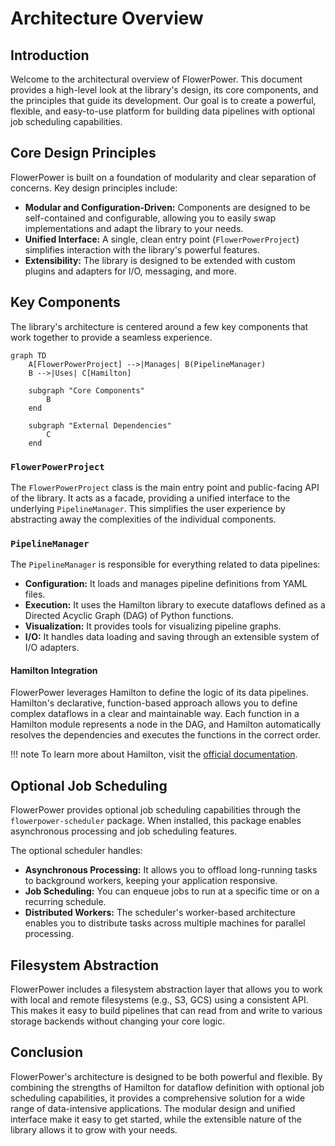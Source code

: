 # Architecture Overview

## Introduction

Welcome to the architectural overview of FlowerPower. This document provides a high-level look at the library's design, its core components, and the principles that guide its development. Our goal is to create a powerful, flexible, and easy-to-use platform for building data pipelines with optional job scheduling capabilities.

## Core Design Principles

FlowerPower is built on a foundation of modularity and clear separation of concerns. Key design principles include:

-   **Modular and Configuration-Driven:** Components are designed to be self-contained and configurable, allowing you to easily swap implementations and adapt the library to your needs.
-   **Unified Interface:** A single, clean entry point (`FlowerPowerProject`) simplifies interaction with the library's powerful features.
-   **Extensibility:** The library is designed to be extended with custom plugins and adapters for I/O, messaging, and more.

## Key Components

The library's architecture is centered around a few key components that work together to provide a seamless experience.

```mermaid
graph TD
    A[FlowerPowerProject] -->|Manages| B(PipelineManager)
    B -->|Uses| C[Hamilton]

    subgraph "Core Components"
        B
    end

    subgraph "External Dependencies"
        C
    end
```

### `FlowerPowerProject`

The `FlowerPowerProject` class is the main entry point and public-facing API of the library. It acts as a facade, providing a unified interface to the underlying `PipelineManager`. This simplifies the user experience by abstracting away the complexities of the individual components.

### `PipelineManager`

The `PipelineManager` is responsible for everything related to data pipelines:

-   **Configuration:** It loads and manages pipeline definitions from YAML files.
-   **Execution:** It uses the Hamilton library to execute dataflows defined as a Directed Acyclic Graph (DAG) of Python functions.
-   **Visualization:** It provides tools for visualizing pipeline graphs.
-   **I/O:** It handles data loading and saving through an extensible system of I/O adapters.

#### Hamilton Integration

FlowerPower leverages Hamilton to define the logic of its data pipelines. Hamilton's declarative, function-based approach allows you to define complex dataflows in a clear and maintainable way. Each function in a Hamilton module represents a node in the DAG, and Hamilton automatically resolves the dependencies and executes the functions in the correct order.

!!! note
    To learn more about Hamilton, visit the [official documentation](https://hamilton.dagworks.io/).

## Optional Job Scheduling

FlowerPower provides optional job scheduling capabilities through the `flowerpower-scheduler` package. When installed, this package enables asynchronous processing and job scheduling features.

The optional scheduler handles:

-   **Asynchronous Processing:** It allows you to offload long-running tasks to background workers, keeping your application responsive.
-   **Job Scheduling:** You can enqueue jobs to run at a specific time or on a recurring schedule.
-   **Distributed Workers:** The scheduler's worker-based architecture enables you to distribute tasks across multiple machines for parallel processing.

## Filesystem Abstraction

FlowerPower includes a filesystem abstraction layer that allows you to work with local and remote filesystems (e.g., S3, GCS) using a consistent API. This makes it easy to build pipelines that can read from and write to various storage backends without changing your core logic.

## Conclusion

FlowerPower's architecture is designed to be both powerful and flexible. By combining the strengths of Hamilton for dataflow definition with optional job scheduling capabilities, it provides a comprehensive solution for a wide range of data-intensive applications. The modular design and unified interface make it easy to get started, while the extensible nature of the library allows it to grow with your needs.